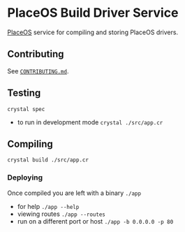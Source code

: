 # PlaceOS Build Driver Service

[PlaceOS](https://place.technology/) service for compiling and storing PlaceOS drivers. 

## Contributing

See [`CONTRIBUTING.md`](./CONTRIBUTING.md).


## Testing

`crystal spec`

* to run in development mode `crystal ./src/app.cr`

## Compiling

`crystal build ./src/app.cr`

### Deploying

Once compiled you are left with a binary `./app`

* for help `./app --help`
* viewing routes `./app --routes`
* run on a different port or host `./app -b 0.0.0.0 -p 80`

